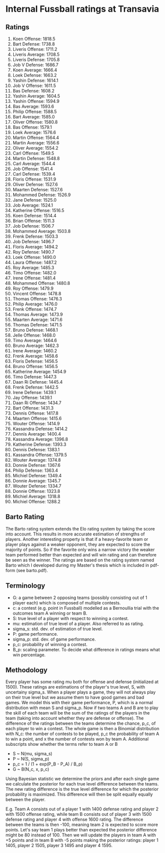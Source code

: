 # Internal Fussball ratings at Transavia
## Ratings
1. Koen Offense: 1818.5 
2. Bart Defense: 1738.8 
3. Liveris Offense: 1711.2 
4. Liveris Average: 1708.5 
5. Liveris Defense: 1705.8 
6. Job V Defense: 1686.7 
7. Koen Average: 1666.4 
8. Loek Defense: 1663.2 
9. Yashin Defense: 1614.1 
10. Job V Offense: 1611.5 
11. Bas Defense: 1608.2 
12. Yashin Average: 1604.5 
13. Yashin Offense: 1594.9 
14. Bas Average: 1593.6 
15. Philip Offense: 1588.5 
16. Bart Average: 1585.0 
17. Oliver Offense: 1580.8 
18. Bas Offense: 1579.1 
19. Loek Average: 1576.6 
20. Martin Offense: 1564.4 
21. Martin Average: 1556.6 
22. Oliver Average: 1554.2 
23. Carl Offense: 1549.5 
24. Martin Defense: 1548.8 
25. Carl Average: 1544.4 
26. Job Offense: 1541.4 
27. Carl Defense: 1539.4 
28. Floris Offense: 1531.9 
29. Oliver Defense: 1527.6 
30. Maarten Defense: 1527.6 
31. Mohammed Defense: 1526.9 
32. Jane Defense: 1525.0 
33. Job Average: 1524.1 
34. Katherine Offense: 1516.5 
35. Koen Defense: 1514.4 
36. Brian Offense: 1511.3 
37. Job Defense: 1506.7 
38. Mohammed Average: 1503.8 
39. Frenk  Defense: 1503.3 
40. Job  Defense: 1496.7 
41. Floris Average: 1494.2 
42. Roy Defense: 1490.7 
43. Loek Offense: 1490.0 
44. Laura Offense: 1487.2 
45. Roy Average: 1485.3 
46. Timo Offense: 1482.0 
47. Irene Offense: 1481.4 
48. Mohammed Offense: 1480.8 
49. Roy Offense: 1479.9 
50. Vincent Offense: 1478.8 
51. Thomas Offense: 1476.3 
52. Philip Average: 1476.0 
53. Frenk Offense: 1474.7 
54. Thomas Average: 1473.9 
55. Maarten Average: 1471.6 
56. Thomas Defense: 1471.5 
57. Bruno Defense: 1468.1 
58. Jelle Offense: 1468.0 
59. Timo Average: 1464.6 
60. Bruno Average: 1462.3 
61. Irene Average: 1460.2 
62. Frenk Average: 1458.6 
63. Floris Defense: 1456.5 
64. Bruno Offense: 1456.5 
65. Katherine Average: 1454.9 
66. Timo Defense: 1447.3 
67. Daan Ri Defense: 1445.4 
68. Frenk Defense: 1442.5 
69. Irene Defense: 1439.1 
70. Jay Offense: 1439.1 
71. Daan Ri Offense: 1434.7 
72. Bart Offense: 1431.3 
73. Dennis Offense: 1417.8 
74. Maarten Offense: 1415.6 
75. Wouter Offense: 1414.9 
76. Kassandra Defense: 1414.2 
77. Dennis Average: 1400.4 
78. Kassandra Average: 1396.8 
79. Katherine Defense: 1393.3 
80. Dennis Defense: 1383.1 
81. Kassandra Offense: 1379.5 
82. Wouter Average: 1374.8 
83. Donnie Defense: 1367.6 
84. Philip Defense: 1363.4 
85. Michiel Defense: 1349.4 
86. Donnie Average: 1345.7 
87. Wouter Defense: 1334.7 
88. Donnie Offense: 1323.8 
89. Michiel Average: 1318.8 
90. Michiel Offense: 1288.2 

## Barto Rating
The Barto rating system extends the Elo rating system by taking the score into account. This results in more accurate estimation of strengths of players. Another interesting property is that if a heavy-favorite team or player plays against a weaker opponent, they are expected to score the majority of points. So if the favorite only wins a narrow victory the weaker team performed better than expected and will win rating and can therefore be seen as the winner. The ratings are based on the rating system named Barto which I developed during my Master's thesis which is included in pdf-form (see barto.pdf).
## Terminology
- G: a game between 2 opposing teams (possibly consisting out of 1 player each) which is composed of multiple contests.
- c: a contest (e.g. point in Fussball) modelled as a Bernoullia trial with the outcomes team A winning or team B.
- S: true level of a player with respect to winning a contest.
- mu: estimation of true level of a player. Also referred to as rating.
- sigma_s: std. dev. of estimation of true level.
- P: game performance.
- sigma_p: std. dev. of game performance.
- p_c: probability of winning a contest.
- B_p: scaling parameter. To decide what difference in ratings means what win percentage.
## Methodology
Every player has some rating mu both for offense and defense (initialized at 1500). These ratings are estimations of the player's true level, S, with uncertainy sigma_s. When a player plays a game, they will not always play on their true level but we assume them to have good games and bad games. We model this with their game performance, P, which is a normal distribution with mean S and sigma_p. Now if two teams A and B are to play the skill of each team will be the sum of the ratings of the players in the team (taking into account whether they are defense or offense). The difference of the ratings between the teams determine the chance, p_c, of each player to win a contest. The whole game is then a Binomial distribution with N_c: the number of contests to be played, p_c the probability of team A to win a point, and x the number of contests won by team A. Additional subscripts show whether the terms refer to team A or B
- S ~ N(mu, sigma_s)
- P ~ N(S, sigma_p)
- p_c = 1 / (1 + exp(P_B - P_A) / B_p)
- G ~ B(N_c, x, p_c)

Using Bayesian statistic we determine the priors and after each single game we calculate the posterior for each true level difference between the teams. The new rating difference is the true level difference for which the posterior probability is maximized. This difference will then be split equally equally between the player. 

E.g. Team A consists out of a player 1 with 1400 defense rating and player 2 with 1500 offense rating, while team B consists out of player 3 with 1500 defense rating and player 4 with offense 1600 rating. The difference between the teams is then -100, meaning team 2 is expected to score more points. Let's say team 1 plays better than expected the posterior difference might be 80 instead of 100. Then we will update the players in team A with +5 points and in team B with -5 points making the posterior ratings: player 1 1405, player 2 1505, player 3 1495 and player 4 1595.